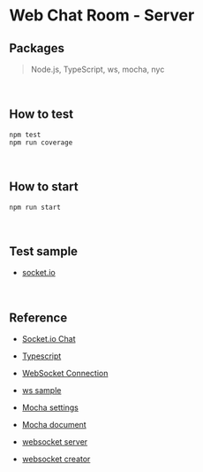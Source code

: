 # Web Chat Room - Server
## Packages
> Node.js, TypeScript, ws, mocha, nyc

<br>

## How to test

```
npm test
npm run coverage
```

<br>

## How to start

```
npm run start
```

<br>

## Test sample

- [socket.io](https://stackoverflow.com/questions/36707566/how-to-test-node-js-websocket-server-with-mocha)

<br>

## Reference

- [Socket.io Chat](https://kknews.cc/zh-tw/code/z98oezq.html)

- [Typescript](https://ts.xcatliu.com/basics/type-assertion.html)

- [WebSocket Connection](https://medium.com/enjoy-life-enjoy-coding/javascript-websocket-%E8%AE%93%E5%89%8D%E5%BE%8C%E7%AB%AF%E6%B2%92%E6%9C%89%E8%B7%9D%E9%9B%A2-34536c333e1b)

- [ws sample](https://www.itread01.com/content/1559564404.html)

- [Mocha settings](https://coderedirect.com/questions/373133/mocha-typescript-cannot-use-import-statement-outside-a-module)

- [Mocha document](https://medium.com/@stupidcoding/%E5%9C%A8node-js%E5%AF%AB%E6%B8%AC%E8%A9%A6-mocha-chai%E6%96%B7%E8%A8%80%E5%BA%AB-supertest%E6%A8%A1%E6%93%AC%E9%80%A3%E7%B7%9A-sinon%E6%9B%BF%E8%BA%AB-nyc%E7%B5%B1%E8%A8%88%E8%A6%86%E8%93%8B%E7%8E%87-f736c423b893)

- [websocket server](https://github.com/netzwerg/typescript-websocket-example/blob/master/typescript-websocket-server/src/server.ts)

- [websocket creator](https://www.youtube.com/watch?v=0arlT_baLDg)
